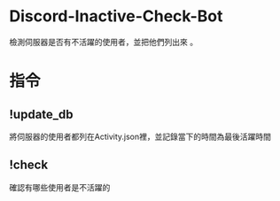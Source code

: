 # Discord-Inactive-Check-Bot
檢測伺服器是否有不活躍的使用者，並把他們列出來 。

# 指令

## !update_db

將伺服器的使用者都列在Activity.json裡，並記錄當下的時間為最後活躍時間

## !check

確認有哪些使用者是不活躍的

